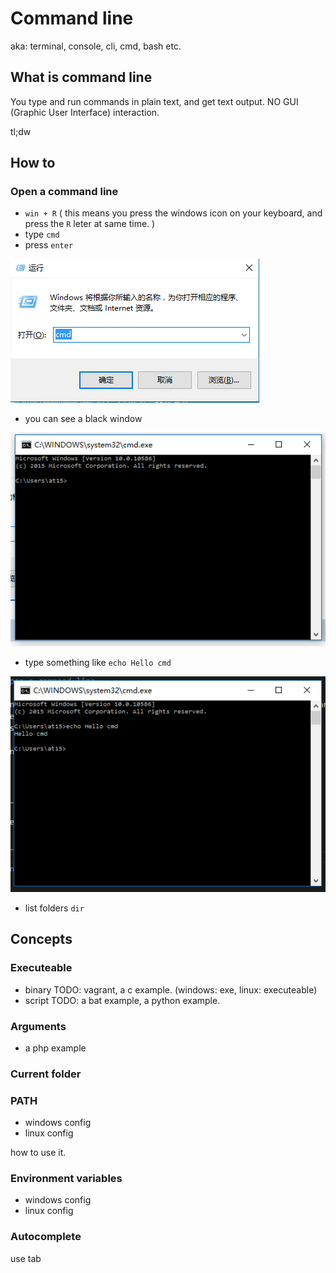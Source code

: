 # Command line

aka: terminal, console, cli, cmd, bash etc.

## What is command line

You type and run commands in plain text, and get text output. NO GUI (Graphic User Interface) interaction.

tl;dw

## How to 

### Open a command line

- `win + R` ( this means you press the windows icon on your keyboard, and press the `R` leter at same time. )
- type `cmd`
- press `enter`

![open cmd](images/open_cmd.PNG)

- you can see a black window

![win_cmd](images/win_cmd.PNG)

- type something like `echo Hello cmd`

![win_cmd_hello](images/win_cmd_hello.PNG)

- list folders `dir`

## Concepts

### Executeable

- binary TODO: vagrant, a c example. (windows: exe, linux: executeable)
- script TODO: a bat example, a python example.

### Arguments

- a php example

### Current folder

### PATH

- windows config
- linux config

how to use it.

### Environment variables

- windows config
- linux config

### Autocomplete

use tab
